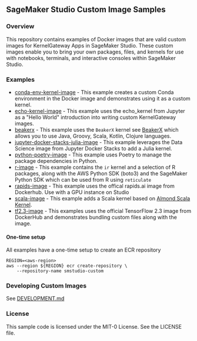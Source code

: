 ## SageMaker Studio Custom Image Samples

### Overview

This repository contains examples of Docker images that are valid custom images for KernelGateway Apps in SageMaker Studio. These custom images enable you to bring your own packages, files, and kernels for use with notebooks, terminals, and interactive consoles within SageMaker Studio.

### Examples

- [conda-env-kernel-image](examples/conda-env-kernel-image) - This example creates a custom Conda environment in the Docker image and demonstrates using it as a custom kernel. 
- [echo-kernel-image](examples/echo-kernel-image) - This example uses the echo_kernel from Jupyter as a "Hello World" introduction into writing custom KernelGateway images.
- [beakerx](examples/beakerx-image) - This example uses the `BeakerX` kernel see [BeakerX](http://beakerx.com/) which allows you to use  Java, Groovy, Scala,   Kotlin, Clojure languages.
- [jupyter-docker-stacks-julia-image](examples/jupyter-docker-stacks-julia-image) - This example leverages the Data Science image from Jupyter Docker Stacks to add a Julia kernel.
- [python-poetry-image](examples/python-poetry-image) - This example uses Poetry to manage the package dependencies in Python.
- [r-image](examples/r-image) - This example contains the `ir` kernel and a selection of R packages, along with the AWS Python SDK (boto3) and the SageMaker Python SDK which can be used from R using `reticulate`
- [rapids-image](examples/rapids-image) - This example uses the offical rapids.ai image from Dockerhub. Use with a GPU instance on Studio
- [scala-image](examples/scala-image) - This example adds a Scala kernel based on [Almond Scala Kernel](https://almond.sh/).
- [tf2.3-image](examples/tf23-image) - This examples uses the official TensorFlow 2.3 image from DockerHub and demonstrates bundling custom files along with the image.
#### One-time setup

All examples have a one-time setup to create an ECR repository

```
REGION=<aws-region>
aws --region ${REGION} ecr create-repository \
    --repository-name smstudio-custom
```

### Developing Custom Images

See [DEVELOPMENT.md](DEVELOPMENT.md)

### License

This sample code is licensed under the MIT-0 License. See the LICENSE file.
